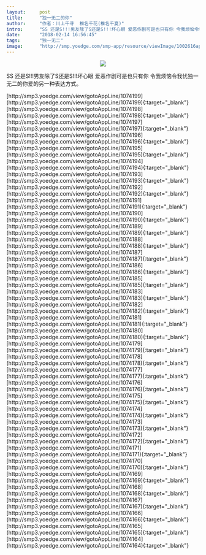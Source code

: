 ```yaml
---
layout:     post
title:      "独一无二的你"
author:     "作者：川上千寻  椎名千花(椎名千夏)"
intro:      "SS 还是S!!!男友除了S还是S!!!坏心眼 爱恶作剧可是也只有你 令我烦恼令我忧独一无二的你爱的另一种表达方式。"
date:       "2018-02-14 16:56:45"
tags:       "独一无二"
image:      "http://smp.yoedge.com/smp-app/resource/viewImage/1002616appline.png"
---
```

<div style="text-align: center">
<p><img src="http://smp.yoedge.com/smp-app/resource/viewImage/1002616appline.png"/></p>
</div>
<p class="post-meta">
<span>SS 还是S!!!男友除了S还是S!!!坏心眼 爱恶作剧可是也只有你 令我烦恼令我忧独一无二的你爱的另一种表达方式。</span>
</p>
[http://smp3.yoedge.com/view/gotoAppLine/1074199](http://smp3.yoedge.com/view/gotoAppLine/1074199){:target="_blank"}
[http://smp3.yoedge.com/view/gotoAppLine/1074198](http://smp3.yoedge.com/view/gotoAppLine/1074198){:target="_blank"}
[http://smp3.yoedge.com/view/gotoAppLine/1074197](http://smp3.yoedge.com/view/gotoAppLine/1074197){:target="_blank"}
[http://smp3.yoedge.com/view/gotoAppLine/1074196](http://smp3.yoedge.com/view/gotoAppLine/1074196){:target="_blank"}
[http://smp3.yoedge.com/view/gotoAppLine/1074195](http://smp3.yoedge.com/view/gotoAppLine/1074195){:target="_blank"}
[http://smp3.yoedge.com/view/gotoAppLine/1074194](http://smp3.yoedge.com/view/gotoAppLine/1074194){:target="_blank"}
[http://smp3.yoedge.com/view/gotoAppLine/1074193](http://smp3.yoedge.com/view/gotoAppLine/1074193){:target="_blank"}
[http://smp3.yoedge.com/view/gotoAppLine/1074192](http://smp3.yoedge.com/view/gotoAppLine/1074192){:target="_blank"}
[http://smp3.yoedge.com/view/gotoAppLine/1074191](http://smp3.yoedge.com/view/gotoAppLine/1074191){:target="_blank"}
[http://smp3.yoedge.com/view/gotoAppLine/1074190](http://smp3.yoedge.com/view/gotoAppLine/1074190){:target="_blank"}
[http://smp3.yoedge.com/view/gotoAppLine/1074189](http://smp3.yoedge.com/view/gotoAppLine/1074189){:target="_blank"}
[http://smp3.yoedge.com/view/gotoAppLine/1074188](http://smp3.yoedge.com/view/gotoAppLine/1074188){:target="_blank"}
[http://smp3.yoedge.com/view/gotoAppLine/1074187](http://smp3.yoedge.com/view/gotoAppLine/1074187){:target="_blank"}
[http://smp3.yoedge.com/view/gotoAppLine/1074186](http://smp3.yoedge.com/view/gotoAppLine/1074186){:target="_blank"}
[http://smp3.yoedge.com/view/gotoAppLine/1074185](http://smp3.yoedge.com/view/gotoAppLine/1074185){:target="_blank"}
[http://smp3.yoedge.com/view/gotoAppLine/1074183](http://smp3.yoedge.com/view/gotoAppLine/1074183){:target="_blank"}
[http://smp3.yoedge.com/view/gotoAppLine/1074182](http://smp3.yoedge.com/view/gotoAppLine/1074182){:target="_blank"}
[http://smp3.yoedge.com/view/gotoAppLine/1074181](http://smp3.yoedge.com/view/gotoAppLine/1074181){:target="_blank"}
[http://smp3.yoedge.com/view/gotoAppLine/1074180](http://smp3.yoedge.com/view/gotoAppLine/1074180){:target="_blank"}
[http://smp3.yoedge.com/view/gotoAppLine/1074179](http://smp3.yoedge.com/view/gotoAppLine/1074179){:target="_blank"}
[http://smp3.yoedge.com/view/gotoAppLine/1074178](http://smp3.yoedge.com/view/gotoAppLine/1074178){:target="_blank"}
[http://smp3.yoedge.com/view/gotoAppLine/1074177](http://smp3.yoedge.com/view/gotoAppLine/1074177){:target="_blank"}
[http://smp3.yoedge.com/view/gotoAppLine/1074176](http://smp3.yoedge.com/view/gotoAppLine/1074176){:target="_blank"}
[http://smp3.yoedge.com/view/gotoAppLine/1074175](http://smp3.yoedge.com/view/gotoAppLine/1074175){:target="_blank"}
[http://smp3.yoedge.com/view/gotoAppLine/1074174](http://smp3.yoedge.com/view/gotoAppLine/1074174){:target="_blank"}
[http://smp3.yoedge.com/view/gotoAppLine/1074173](http://smp3.yoedge.com/view/gotoAppLine/1074173){:target="_blank"}
[http://smp3.yoedge.com/view/gotoAppLine/1074172](http://smp3.yoedge.com/view/gotoAppLine/1074172){:target="_blank"}
[http://smp3.yoedge.com/view/gotoAppLine/1074171](http://smp3.yoedge.com/view/gotoAppLine/1074171){:target="_blank"}
[http://smp3.yoedge.com/view/gotoAppLine/1074170](http://smp3.yoedge.com/view/gotoAppLine/1074170){:target="_blank"}
[http://smp3.yoedge.com/view/gotoAppLine/1074169](http://smp3.yoedge.com/view/gotoAppLine/1074169){:target="_blank"}
[http://smp3.yoedge.com/view/gotoAppLine/1074168](http://smp3.yoedge.com/view/gotoAppLine/1074168){:target="_blank"}
[http://smp3.yoedge.com/view/gotoAppLine/1074167](http://smp3.yoedge.com/view/gotoAppLine/1074167){:target="_blank"}
[http://smp3.yoedge.com/view/gotoAppLine/1074166](http://smp3.yoedge.com/view/gotoAppLine/1074166){:target="_blank"}
[http://smp3.yoedge.com/view/gotoAppLine/1074165](http://smp3.yoedge.com/view/gotoAppLine/1074165){:target="_blank"}
[http://smp3.yoedge.com/view/gotoAppLine/1074164](http://smp3.yoedge.com/view/gotoAppLine/1074164){:target="_blank"}


